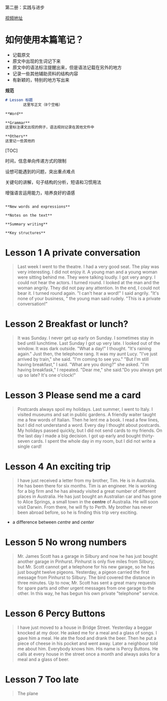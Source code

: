 第二册：实践与进步

[视频地址](https://www.bilibili.com/video/av64724275/)

# 如何使用本篇笔记？

- 记载原文
- 原文中出现的生词记下来
- 原文中的语法标注提醒出来，但是语法记载在另外的地方
- 记录一些其他辅助资料的结构内容
- 有新颖的，特别的地方写出来

**规范**

```markdown
# Lesson 标题
        这里写正文（8个空格）

**Word**

**Grammar**
这里标注课文出现的例子，语法规则记录在其他文件中

**Others**
这里记一些其他的
```






[TOC]


时间，信息单向传递方式的限制

设想可能遇到的问题，突出重点难点

关键句的讲解，句子结构的分析，短语和习惯用法

增强语言运用能力，培养良好的语感



```

**New words and expressions**

**Notes on the text**

**Summary writing**

**Key structures**

```







# Lesson 1 A private conversation

>Last week I went to the theatre. I had a very good seat. The play was very interesting. I did not enjoy it. A young man and a young woman were sitting behind me. They were talking loudly. I got very angry. I could not hear the actors. I turned round. I looked at the man and the woman angrily. They did not pay any attention. In the end, I could not bear it. I turned round again. "I can't hear a word!" I said angrily.
"It's none of your business, " the young man said rudely. "This is a private conversation!"




# Lesson 2 Breakfast or lunch?

>It was Sunday. I never get up early on Sunday. I sometimes stay in bed until lunchtime. Last Sunday I got up very late. I looked out of the window. It was dark outside. "What a day!" I thought. "It's raining again." Just then, the telephone rang. It was my aunt Lucy. "I've just arrived by train," she said. "I'm coming to see you."
"But I'm still having breakfast," I said.
"What are you doing?" she asked.
"I'm having breakfask," I repeated.
"Dear me," she said."Do you always get up so late? It's one o'clock!"



# Lesson 3 Please send me a card

> Postcards always spoil my holidays. Last summer, I went to Italy. I visited museums and sat in public gardens. A friendly waiter taught me  a few words of Italian. Then he lent me a book. I read a few lines, but I did not understand a word. Every day I thought about postcards. My holidays passed quickly, but I did not send cards to my friends. On the last day I made a big decision. I got up early and bought thirty-seven cards. I spent the whole day in my room, but I did not write a single card!



# Lesson 4 An exciting trip

> I have just received a letter from my brother, Tim. He is in Australia. He has been there for six months. Tim is an engineer. He is working for a big firm and he has already visited a great number of different places in Australia. He has just bought an Australian car and has gone to Alice Springs, a small town in the **centre** of Australia. He will soon visit Darwin. From there, he will fly to Perth. My brother has never been abroad before, so he is finding this trip very exciting. 



- a difference between *centre* and *center*



# Lesson 5 No wrong numbers

> Mr. James Scott has a garage in Silbury and now he has just bought another garage in Pinhurst. Pinhurst is only five miles from Silbury, but Mr. Scott cannot get a telephone for his new garage, so he has just bought twelve pigeons. Yesterday, a pigeon carried the first message from Pinhurst to Silbury. The bird covered the distance in three minutes. Up to now, Mr. Scott has sent a great many requests for spare parts and other urgent messages from one garage to the other. In this way, he has begun his own private "telephone" service.



# Lesson 6 Percy Buttons

> I have just moved to a house in Bridge Street. Yesterday a beggar knocked at my door. He asked me for a meal and a glass of songs. I gave him a meal. He ate the food and drank the beer. Then he put a piece of cheese in his pocket and went away. Later a neighbour told me about him. Everybody knows him. His name is Percy Buttons. He calls at every house in the street once a month and always asks for a meal and a glass of beer.
>
> 

# Lesson 7 Too late

> The plane







